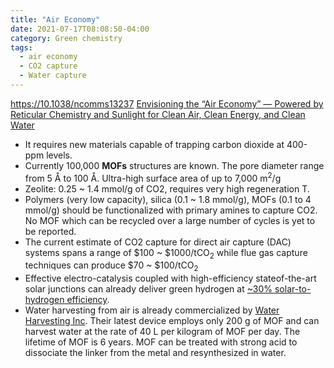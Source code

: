 ```yaml
---
title: "Air Economy"
date: 2021-07-17T08:08:50-04:00
category: Green chemistry
tags:
  - air economy
  - CO2 capture
  - Water capture
---
```



https://10.1038/ncomms13237
[Envisioning the “Air Economy” — Powered by Reticular Chemistry and Sunlight for Clean Air, Clean Energy, and Clean Water](https://doi.org/10.1142/S2529732521400046) 
* It requires new materials capable of trapping carbon dioxide at 400-ppm levels.
* Currently 100,000 <b>MOFs</b> structures are known. The pore diameter range from 5 Å to 100 Å. Ultra-high surface area of up to 7,000 m<sup>2</sup>/g
* Zeolite: 0.25 ~ 1.4 mmol/g of CO2, requires very high regeneration T.
* Polymers (very low capacity), silica (0.1 ~ 1.8 mmol/g), MOFs (0.1 to 4 mmol/g) should be functionalized with primary amines to capture CO2. No MOF which can be recycled over a large number of cycles is yet to be reported.
* The current estimate of CO2 capture for direct air capture (DAC) systems spans a range of $100 ~ $1000/tCO<sub>2</sub> while flue gas capture techniques can produce $70 ~ $100/tCO<sub>2</sub>
* Effective electro-catalysis coupled with high-efficiency stateof-the-art solar junctions can already deliver green hydrogen at [~30% solar-to-hydrogen efficiency](https://www.nature.com/articles/ncomms13237).
* Water harvesting from air is already commercialized by [Water Harvesting Inc](http://www.wahainc.com/). Their latest device employs only 200 g of MOF and can harvest water at the rate of 40 L per kilogram of MOF per day. The lifetime of MOF is 6 years. MOF can be treated with strong acid to dissociate the linker from the metal and resynthesized in water.

